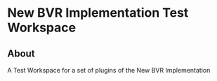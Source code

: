 # New BVR Implementation Test Workspace

## About
A Test Workspace for a set of plugins of the New BVR Implementation
